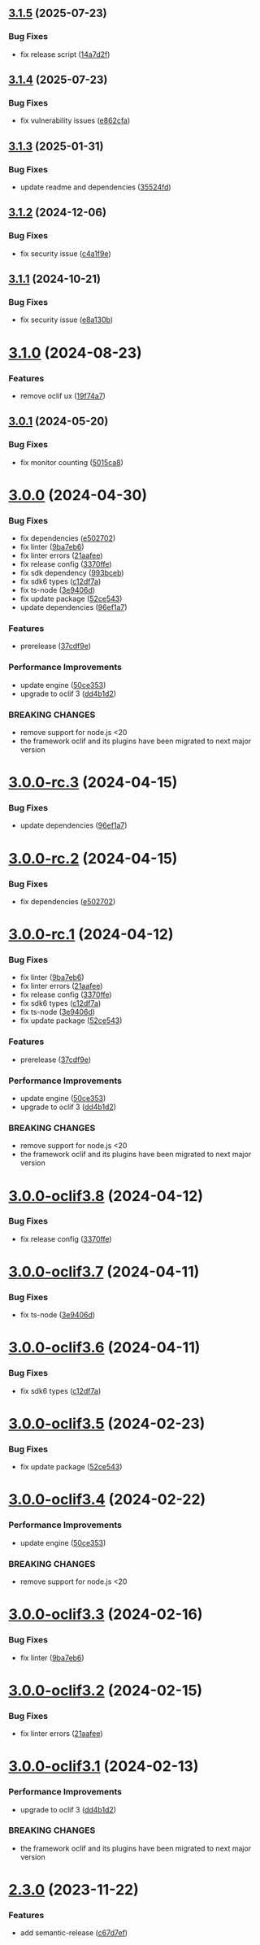 ## [3.1.5](https://github.com/commercelayer/commercelayer-cli-plugin-cleanups/compare/v3.1.4...v3.1.5) (2025-07-23)


### Bug Fixes

* fix release script ([14a7d2f](https://github.com/commercelayer/commercelayer-cli-plugin-cleanups/commit/14a7d2fee9541171f455cff216510a66e5199613))

## [3.1.4](https://github.com/commercelayer/commercelayer-cli-plugin-cleanups/compare/v3.1.3...v3.1.4) (2025-07-23)


### Bug Fixes

* fix vulnerability issues ([e862cfa](https://github.com/commercelayer/commercelayer-cli-plugin-cleanups/commit/e862cfa780b63a35e1cd282a058296db6814ff5d))

## [3.1.3](https://github.com/commercelayer/commercelayer-cli-plugin-cleanups/compare/v3.1.2...v3.1.3) (2025-01-31)


### Bug Fixes

* update readme and dependencies ([35524fd](https://github.com/commercelayer/commercelayer-cli-plugin-cleanups/commit/35524fd8f075665cb9e3ac3cedc2b5c76f934b0f))

## [3.1.2](https://github.com/commercelayer/commercelayer-cli-plugin-cleanups/compare/v3.1.1...v3.1.2) (2024-12-06)


### Bug Fixes

* fix security issue ([c4a1f9e](https://github.com/commercelayer/commercelayer-cli-plugin-cleanups/commit/c4a1f9e491cd3a58255c3df7264340e30a0d8e9e))

## [3.1.1](https://github.com/commercelayer/commercelayer-cli-plugin-cleanups/compare/v3.1.0...v3.1.1) (2024-10-21)


### Bug Fixes

* fix security issue ([e8a130b](https://github.com/commercelayer/commercelayer-cli-plugin-cleanups/commit/e8a130bdbc7bd7ac135d5ae7254c43310726fa3d))

# [3.1.0](https://github.com/commercelayer/commercelayer-cli-plugin-cleanups/compare/v3.0.1...v3.1.0) (2024-08-23)


### Features

* remove oclif ux ([19f74a7](https://github.com/commercelayer/commercelayer-cli-plugin-cleanups/commit/19f74a795c335b4431b7e663aa786ca330702ac7))

## [3.0.1](https://github.com/commercelayer/commercelayer-cli-plugin-cleanups/compare/v3.0.0...v3.0.1) (2024-05-20)


### Bug Fixes

* fix monitor counting ([5015ca8](https://github.com/commercelayer/commercelayer-cli-plugin-cleanups/commit/5015ca8313a54bc9e5af29a7c9f3d978c5246af9))

# [3.0.0](https://github.com/commercelayer/commercelayer-cli-plugin-cleanups/compare/v2.3.0...v3.0.0) (2024-04-30)


### Bug Fixes

* fix dependencies ([e502702](https://github.com/commercelayer/commercelayer-cli-plugin-cleanups/commit/e502702b4c876ae427751e33b11ed0cd8fc13760))
* fix linter ([9ba7eb6](https://github.com/commercelayer/commercelayer-cli-plugin-cleanups/commit/9ba7eb6edda684a6e3f89b7f45421663d327da86))
* fix linter errors ([21aafee](https://github.com/commercelayer/commercelayer-cli-plugin-cleanups/commit/21aafee214e590d360548ffb9da458ec78debbbc))
* fix release config ([3370ffe](https://github.com/commercelayer/commercelayer-cli-plugin-cleanups/commit/3370ffe258da60884bb63bb4c3318574625fe4df))
* fix sdk dependency ([993bceb](https://github.com/commercelayer/commercelayer-cli-plugin-cleanups/commit/993bceb1559fc11030025dfd6b08ab672c125c32))
* fix sdk6 types ([c12df7a](https://github.com/commercelayer/commercelayer-cli-plugin-cleanups/commit/c12df7ac34efe2d9ab57ad1b559bbce14aa78277))
* fix ts-node ([3e9406d](https://github.com/commercelayer/commercelayer-cli-plugin-cleanups/commit/3e9406debbe0e70e471a74cf5a26db9c4d8f801a))
* fix update package ([52ce543](https://github.com/commercelayer/commercelayer-cli-plugin-cleanups/commit/52ce543f5b7afec441d5c5732af33d5cc0642420))
* update dependencies ([96ef1a7](https://github.com/commercelayer/commercelayer-cli-plugin-cleanups/commit/96ef1a7fe346426dce236909f5a202b7901f823c))


### Features

* prerelease ([37cdf9e](https://github.com/commercelayer/commercelayer-cli-plugin-cleanups/commit/37cdf9e909eed219a7e12b2808da77ab1549cc9b))


### Performance Improvements

* update engine ([50ce353](https://github.com/commercelayer/commercelayer-cli-plugin-cleanups/commit/50ce353cb9730d19b71f6a14b5bff981b70a80c8))
* upgrade to oclif 3 ([dd4b1d2](https://github.com/commercelayer/commercelayer-cli-plugin-cleanups/commit/dd4b1d213c3ba93ed8ade4ef29b8e870fbcf8c8b))


### BREAKING CHANGES

* remove support for node.js <20
* the framework oclif and its plugins have been migrated to next major version

# [3.0.0-rc.3](https://github.com/commercelayer/commercelayer-cli-plugin-cleanups/compare/v3.0.0-rc.2...v3.0.0-rc.3) (2024-04-15)


### Bug Fixes

* update dependencies ([96ef1a7](https://github.com/commercelayer/commercelayer-cli-plugin-cleanups/commit/96ef1a7fe346426dce236909f5a202b7901f823c))

# [3.0.0-rc.2](https://github.com/commercelayer/commercelayer-cli-plugin-cleanups/compare/v3.0.0-rc.1...v3.0.0-rc.2) (2024-04-15)


### Bug Fixes

* fix dependencies ([e502702](https://github.com/commercelayer/commercelayer-cli-plugin-cleanups/commit/e502702b4c876ae427751e33b11ed0cd8fc13760))

# [3.0.0-rc.1](https://github.com/commercelayer/commercelayer-cli-plugin-cleanups/compare/v2.3.0...v3.0.0-rc.1) (2024-04-12)


### Bug Fixes

* fix linter ([9ba7eb6](https://github.com/commercelayer/commercelayer-cli-plugin-cleanups/commit/9ba7eb6edda684a6e3f89b7f45421663d327da86))
* fix linter errors ([21aafee](https://github.com/commercelayer/commercelayer-cli-plugin-cleanups/commit/21aafee214e590d360548ffb9da458ec78debbbc))
* fix release config ([3370ffe](https://github.com/commercelayer/commercelayer-cli-plugin-cleanups/commit/3370ffe258da60884bb63bb4c3318574625fe4df))
* fix sdk6 types ([c12df7a](https://github.com/commercelayer/commercelayer-cli-plugin-cleanups/commit/c12df7ac34efe2d9ab57ad1b559bbce14aa78277))
* fix ts-node ([3e9406d](https://github.com/commercelayer/commercelayer-cli-plugin-cleanups/commit/3e9406debbe0e70e471a74cf5a26db9c4d8f801a))
* fix update package ([52ce543](https://github.com/commercelayer/commercelayer-cli-plugin-cleanups/commit/52ce543f5b7afec441d5c5732af33d5cc0642420))


### Features

* prerelease ([37cdf9e](https://github.com/commercelayer/commercelayer-cli-plugin-cleanups/commit/37cdf9e909eed219a7e12b2808da77ab1549cc9b))


### Performance Improvements

* update engine ([50ce353](https://github.com/commercelayer/commercelayer-cli-plugin-cleanups/commit/50ce353cb9730d19b71f6a14b5bff981b70a80c8))
* upgrade to oclif 3 ([dd4b1d2](https://github.com/commercelayer/commercelayer-cli-plugin-cleanups/commit/dd4b1d213c3ba93ed8ade4ef29b8e870fbcf8c8b))


### BREAKING CHANGES

* remove support for node.js <20
* the framework oclif and its plugins have been migrated to next major version

# [3.0.0-oclif3.8](https://github.com/commercelayer/commercelayer-cli-plugin-cleanups/compare/v3.0.0-oclif3.7...v3.0.0-oclif3.8) (2024-04-12)


### Bug Fixes

* fix release config ([3370ffe](https://github.com/commercelayer/commercelayer-cli-plugin-cleanups/commit/3370ffe258da60884bb63bb4c3318574625fe4df))

# [3.0.0-oclif3.7](https://github.com/commercelayer/commercelayer-cli-plugin-cleanups/compare/v3.0.0-oclif3.6...v3.0.0-oclif3.7) (2024-04-11)


### Bug Fixes

* fix ts-node ([3e9406d](https://github.com/commercelayer/commercelayer-cli-plugin-cleanups/commit/3e9406debbe0e70e471a74cf5a26db9c4d8f801a))

# [3.0.0-oclif3.6](https://github.com/commercelayer/commercelayer-cli-plugin-cleanups/compare/v3.0.0-oclif3.5...v3.0.0-oclif3.6) (2024-04-11)


### Bug Fixes

* fix sdk6 types ([c12df7a](https://github.com/commercelayer/commercelayer-cli-plugin-cleanups/commit/c12df7ac34efe2d9ab57ad1b559bbce14aa78277))

# [3.0.0-oclif3.5](https://github.com/commercelayer/commercelayer-cli-plugin-cleanups/compare/v3.0.0-oclif3.4...v3.0.0-oclif3.5) (2024-02-23)


### Bug Fixes

* fix update package ([52ce543](https://github.com/commercelayer/commercelayer-cli-plugin-cleanups/commit/52ce543f5b7afec441d5c5732af33d5cc0642420))

# [3.0.0-oclif3.4](https://github.com/commercelayer/commercelayer-cli-plugin-cleanups/compare/v3.0.0-oclif3.3...v3.0.0-oclif3.4) (2024-02-22)


### Performance Improvements

* update engine ([50ce353](https://github.com/commercelayer/commercelayer-cli-plugin-cleanups/commit/50ce353cb9730d19b71f6a14b5bff981b70a80c8))


### BREAKING CHANGES

* remove support for node.js <20

# [3.0.0-oclif3.3](https://github.com/commercelayer/commercelayer-cli-plugin-cleanups/compare/v3.0.0-oclif3.2...v3.0.0-oclif3.3) (2024-02-16)


### Bug Fixes

* fix linter ([9ba7eb6](https://github.com/commercelayer/commercelayer-cli-plugin-cleanups/commit/9ba7eb6edda684a6e3f89b7f45421663d327da86))

# [3.0.0-oclif3.2](https://github.com/commercelayer/commercelayer-cli-plugin-cleanups/compare/v3.0.0-oclif3.1...v3.0.0-oclif3.2) (2024-02-15)


### Bug Fixes

* fix linter errors ([21aafee](https://github.com/commercelayer/commercelayer-cli-plugin-cleanups/commit/21aafee214e590d360548ffb9da458ec78debbbc))

# [3.0.0-oclif3.1](https://github.com/commercelayer/commercelayer-cli-plugin-cleanups/compare/v2.3.0...v3.0.0-oclif3.1) (2024-02-13)


### Performance Improvements

* upgrade to oclif 3 ([dd4b1d2](https://github.com/commercelayer/commercelayer-cli-plugin-cleanups/commit/dd4b1d213c3ba93ed8ade4ef29b8e870fbcf8c8b))


### BREAKING CHANGES

* the framework oclif and its plugins have been migrated to next major version

# [2.3.0](https://github.com/commercelayer/commercelayer-cli-plugin-cleanups/compare/v2.2.0...v2.3.0) (2023-11-22)


### Features

* add semantic-release ([c67d7ef](https://github.com/commercelayer/commercelayer-cli-plugin-cleanups/commit/c67d7ef00f3ad57ea56ca8a4c962af375c6a4ba6))
